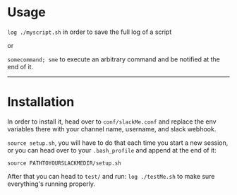 # Usage

`log ./myscript.sh`
in order to save the full log of a script

or

`somecommand; sme`
to execute an arbitrary command and be notified at the end of it.

---

# Installation

In order to install it, head over to `conf/slackMe.conf` and replace the env variables there with your channel name, username, and slack webhook.

`source setup.sh`, you will have to do that each time you start a new session, or you can head over to your `.bash_profile` and append at the end of it:
```
source PATHTOYOURSLACKMEDIR/setup.sh
```

After that you can head to `test/` and run:
`log ./testMe.sh`
to make sure everything's running properly.